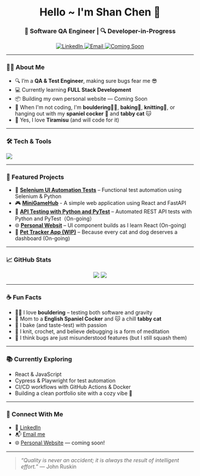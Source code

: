 <h1 align="center">Hello ~ I'm Shan Chen 🍰</h1>
<h3 align="center">💼 Software QA Engineer | 🔍 Developer-in-Progress</h3>

<p align="center">
  <a href="https://www.linkedin.com/in/shanchencs/">
    <img src="https://img.shields.io/badge/LinkedIn-blue?style=flat&logo=linkedin" alt="LinkedIn">
  </a>
  <a href="shanchenjoy@gmail.com">
    <img src="https://img.shields.io/badge/Email-D14836?style=flat&logo=gmail&logoColor=white" alt="Email">
  </a>
  <a href="https://yourwebsite.com">
    <img src="https://img.shields.io/badge/Personal Site(Coming soon)-ff69b4?style=flat" alt="Coming Soon">
  </a>
</p>

---

### 👩‍💻 About Me

- 🔍 I’m a **QA & Test Engineer**, making sure bugs fear me 😎  
- 💻 Currently learning **FULL Stack Development**
- 📦 Building my own personal website — Coming Soon  
- 🔦 When I'm not coding, I'm **bouldering🧗‍♀️**, **baking🎂**, **knitting🧶**, or hanging out with my **spaniel cocker** 🐶 and **tabby cat** 🐱  
- 🍰 Yes, I love **Tiramisu** (and will code for it)

---

### 🛠️ Tech & Tools

<p>
  <img src="https://skillicons.dev/icons?i=python,selenium,js,html,css,react,postman,java,git,github,vscode" />
</p>

---

### 🧪 Featured Projects

- 🧰 [**Selenium UI Automation Tests**](https://github.com/ShanTiramisu/AutomationProjects.git) – Functional test automation using Selenium & Python
- 🎮 [**MiniGameHub**](https://github.com/ShanTiramisu/MiniGameHub.git) - A simple web application using React and FastAPI
- 🔌 [**API Testing with Python and PyTest**](https://github.com/ShanTiramisu/api-testing) – Automated REST API tests with Python and PyTest（On-going）
- 🌐 [**Personal Websit**](https://github.com/ShanTiramisu/PersonalWebsite.git) – UI component builds as I learn React (On-going)
- 🐾 [**Pet Tracker App (WIP)**](https://github.com/ShanTiramisu/pet-tracker) – Because every cat and dog deserves a dashboard (On-going)

---

### 📈 GitHub Stats

<p align="center">
  <img src="https://github-readme-stats.vercel.app/api?username=ShanTiramisu&show_icons=true&theme=rose_pine" />
  <img src="https://github-readme-streak-stats.herokuapp.com/?user=ShanTiramisu&theme=rose_pine" />
</p>

---

### ☕ Fun Facts

- 🧗‍♀️ I love **bouldering** – testing both software and gravity  
- 🐶 Mom to a **English Spaniel Cocker** and 🐱 a chill **tabby cat**  
- 🧁 I bake (and taste-test) with passion  
- 🧶 I knit, crochet, and believe debugging is a form of meditation  
- 🐛 I think bugs are just misunderstood features (but I still squash them)

---

### 📚 Currently Exploring

- React & JavaScript
- Cypress & Playwright for test automation
- CI/CD workflows with GitHub Actions & Docker
- Building a clean portfolio site with a cozy vibe 🌼

---

### 💬 Connect With Me

- 💼 [LinkedIn](https://www.linkedin.com/in/shanchencs/)  
- 📬 [Email me](mailto:shanchenjoy@gmail.com) 
- 🌐 [Personal Website](https://yourwebsite.com) — coming soon!

---

 > *“Quality is never an accident; it is always the result of intelligent effort.”* — John Ruskin
